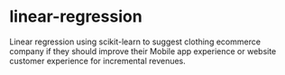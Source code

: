 # linear-regression

Linear regression using scikit-learn to suggest clothing ecommerce company if they should improve their Mobile app experience or website customer experience for incremental revenues.
